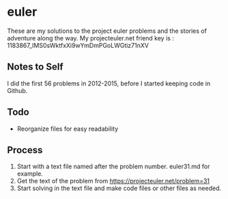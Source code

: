 # euler
These are my solutions to the project euler problems and the stories of adventure along the way.
My projecteuler.net friend key is : 1183867_IMS0sWktfxXi9wYmDmPGoLWGtiz71nXV

## Notes to Self
I did the first 56 problems in 2012-2015, before I started keeping code in Github.

## Todo
* Reorganize files for easy readability

## Process
1. Start with a text file named after the problem number. euler31.md for example.
2. Get the text of the problem from https://projecteuler.net/problem=31
3. Start solving in the text file and make code files or other files as needed.